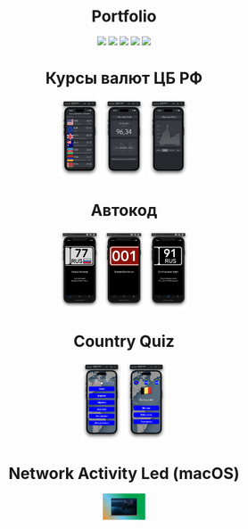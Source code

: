 <html>
<head>
<meta name="viewport" content="width=device-width, initial-scale=1.0">
</head>
<body>

<h1 align="center">Portfolio</h1>
<p align="center">
  <img src="https://img.shields.io/github/last-commit/dimkagithub/Portfolio/main?style=plastic">
  <img src="https://img.shields.io/github/commit-activity/m/dimkagithub/Portfolio/main?style=plastic">
  <img src="https://img.shields.io/github/directory-file-count/dimkagithub/Portfolio?style=plastic">
  <img src="https://img.shields.io/github/repo-size/dimkagithub/Portfolio?style=plastic">
  <img src="https://img.shields.io/tokei/lines/github/dimkagithub/Portfolio?style=plastic">
</p>

<h1 align="center">Курсы валют ЦБ РФ</h1>
<p align="center">
  <img src="https://github.com/dimkagithub/Portfolio/raw/main/Applications/Currency/1.png" style="width:15%;">
  <img src="https://github.com/dimkagithub/Portfolio/raw/main/Applications/Currency/2.png" style="width:15%;">
  <img src="https://github.com/dimkagithub/Portfolio/raw/main/Applications/Currency/3.png" style="width:15%;">
</p>

<h1 align="center">Автокод</h1>
<p align="center">
  <img src="https://github.com/dimkagithub/Portfolio/raw/main/Applications/Plates/1.png" style="width:15%;">
  <img src="https://github.com/dimkagithub/Portfolio/raw/main/Applications/Plates/2.png" style="width:15%;">
  <img src="https://github.com/dimkagithub/Portfolio/raw/main/Applications/Plates/3.png" style="width:15%;">
</p>

<h1 align="center">Country Quiz</h1>
<p align="center">
  <img src="https://github.com/dimkagithub/Portfolio/raw/main/Applications/CountryQuiz/1.png" style="width:15%;">
  <img src="https://github.com/dimkagithub/Portfolio/raw/main/Applications/CountryQuiz/2.png" style="width:15%;">
</p>

<h1 align="center">Network Activity Led (macOS)</h1>
<p align="center">
  <img src="https://github.com/dimkagithub/Portfolio/raw/main/Applications/NetworkLed/1.png" style="width:15%;">
</p>

</body>
</html>
